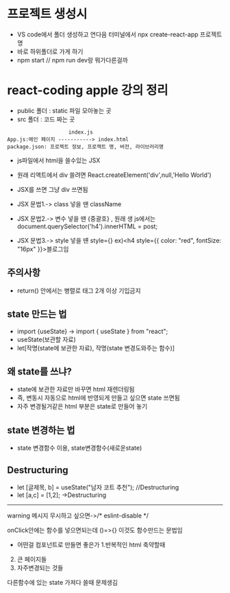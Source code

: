 # 프로젝트 생성시

- VS code에서 폴더 생성하고 연다음 터미널에서 npx create-react-app 프로젝트명
- 바로 하위폴더로 가게 하기
- npm start // npm run dev랑 뭐가다른걸까


# react-coding apple 강의 정리

- public 폴더 : static 파일 모아놓는 곳
- src 폴더 : 코드 짜는 곳

```
                    index.js
App.js:메인 페이지 -----------> index.html
package.json: 프로젝트 정보, 프로젝트 명, 버전, 라이브러리명
```

- js파일에서 html을 쓸수있는 JSX 
- 원래 리액트에서 div 쓸려면 React.createElement('div',null,'Hello World')
- JSX를 쓰면 그냥 div 쓰면됨

- JSX 문법1.-> class 넣을 땐 className
- JSX 문법2.-> 변수 넣을 땐 {중괄호} , 원래 생 js에서는 document.querySelector('h4').innerHTML = post;
- JSX 문법3.-> style 넣을 떈 style={} ex)<h4 style={{ color: "red", fontSize: "16px" }}>블로그임</h4>

## 주의사항
- return() 안에서는 병렬로 태그 2개 이상 기입금지

## state 만드는 법
- import {useState} -> import { useState } from "react";
- useState(보관할 자료)
- let[작명(state에 보관한 자료), 작명(state 변경도와주는 함수)]

## 왜 state를 쓰냐? 
- state에 보관한 자료만 바꾸면 html 재렌더링됨
- 즉, 변동시 자동으로 html에 반영되게 만들고 싶으면 state 쓰면됨
- 자주 변경될거같은 html 부분은 state로 만들어 놓기

## state 변경하는 법
- state 변경함수 이용, state변경함수(새로운state)
 
## Destructuring

- let [글제목, b] = useState("남자 코트 추천"); //Destructuring
- let [a,c] = [1,2]; ->Destructuring



----------------------------------------------------------------------------------
warning 메시지 무시하고 싶으면->/* eslint-disable */

onClick안에는 함수를 넣으면되는데
()=>{} 이것도 함수만드는 문법임


- 어떤걸 컴포넌트로 만들면 좋은가
1.반복적인 html 축약할때
2. 큰 페이지들
3. 자주변경되는 것들

다른함수에 있는 state 가져다 쓸때 문제생김
